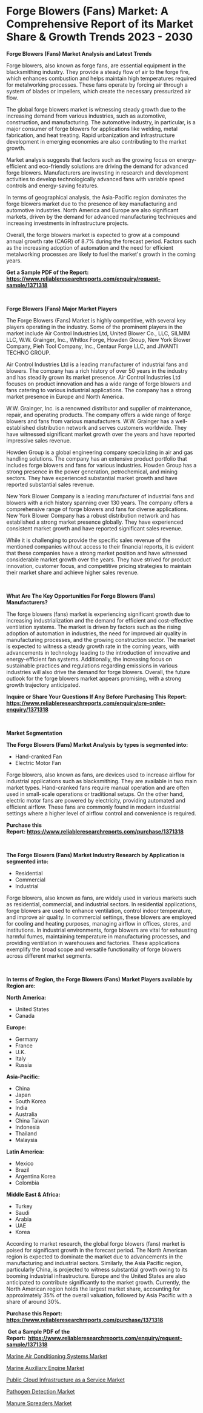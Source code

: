 <p><h1>Forge Blowers (Fans) Market: A Comprehensive Report of its Market Share & Growth Trends 2023 - 2030</h1></p><p><strong>Forge Blowers (Fans) Market Analysis and Latest Trends</strong></p>
<p><p>Forge blowers, also known as forge fans, are essential equipment in the blacksmithing industry. They provide a steady flow of air to the forge fire, which enhances combustion and helps maintain high temperatures required for metalworking processes. These fans operate by forcing air through a system of blades or impellers, which create the necessary pressurized air flow.</p><p>The global forge blowers market is witnessing steady growth due to the increasing demand from various industries, such as automotive, construction, and manufacturing. The automotive industry, in particular, is a major consumer of forge blowers for applications like welding, metal fabrication, and heat treating. Rapid urbanization and infrastructure development in emerging economies are also contributing to the market growth.</p><p>Market analysis suggests that factors such as the growing focus on energy-efficient and eco-friendly solutions are driving the demand for advanced forge blowers. Manufacturers are investing in research and development activities to develop technologically advanced fans with variable speed controls and energy-saving features.</p><p>In terms of geographical analysis, the Asia-Pacific region dominates the forge blowers market due to the presence of key manufacturing and automotive industries. North America and Europe are also significant markets, driven by the demand for advanced manufacturing techniques and increasing investments in infrastructure projects.</p><p>Overall, the forge blowers market is expected to grow at a compound annual growth rate (CAGR) of 8.7% during the forecast period. Factors such as the increasing adoption of automation and the need for efficient metalworking processes are likely to fuel the market's growth in the coming years.</p></p>
<p><strong>Get a Sample PDF of the Report:&nbsp; <a href="https://www.reliableresearchreports.com/enquiry/request-sample/1371318">https://www.reliableresearchreports.com/enquiry/request-sample/1371318</a></strong></p>
<p>&nbsp;</p>
<p><strong>Forge Blowers (Fans) Major Market Players</strong></p>
<p><p>The Forge Blowers (Fans) Market is highly competitive, with several key players operating in the industry. Some of the prominent players in the market include Air Control Industries Ltd, United Blower Co., LLC, SILMIM LLC, W.W. Grainger, Inc., Whitlox Forge, Howden Group, New York Blower Company, Pieh Tool Company, Inc., Centaur Forge LLC, and JIVANTI TECHNO GROUP.</p><p>Air Control Industries Ltd is a leading manufacturer of industrial fans and blowers. The company has a rich history of over 50 years in the industry and has steadily grown its market presence. Air Control Industries Ltd focuses on product innovation and has a wide range of forge blowers and fans catering to various industrial applications. The company has a strong market presence in Europe and North America.</p><p>W.W. Grainger, Inc. is a renowned distributor and supplier of maintenance, repair, and operating products. The company offers a wide range of forge blowers and fans from various manufacturers. W.W. Grainger has a well-established distribution network and serves customers worldwide. They have witnessed significant market growth over the years and have reported impressive sales revenue.</p><p>Howden Group is a global engineering company specializing in air and gas handling solutions. The company has an extensive product portfolio that includes forge blowers and fans for various industries. Howden Group has a strong presence in the power generation, petrochemical, and mining sectors. They have experienced substantial market growth and have reported substantial sales revenue.</p><p>New York Blower Company is a leading manufacturer of industrial fans and blowers with a rich history spanning over 130 years. The company offers a comprehensive range of forge blowers and fans for diverse applications. New York Blower Company has a robust distribution network and has established a strong market presence globally. They have experienced consistent market growth and have reported significant sales revenue.</p><p>While it is challenging to provide the specific sales revenue of the mentioned companies without access to their financial reports, it is evident that these companies have a strong market position and have witnessed considerable market growth over the years. They have strived for product innovation, customer focus, and competitive pricing strategies to maintain their market share and achieve higher sales revenue.</p></p>
<p>&nbsp;</p>
<p><strong>What Are The Key Opportunities For Forge Blowers (Fans) Manufacturers?</strong></p>
<p><p>The forge blowers (fans) market is experiencing significant growth due to increasing industrialization and the demand for efficient and cost-effective ventilation systems. The market is driven by factors such as the rising adoption of automation in industries, the need for improved air quality in manufacturing processes, and the growing construction sector. The market is expected to witness a steady growth rate in the coming years, with advancements in technology leading to the introduction of innovative and energy-efficient fan systems. Additionally, the increasing focus on sustainable practices and regulations regarding emissions in various industries will also drive the demand for forge blowers. Overall, the future outlook for the forge blowers market appears promising, with a strong growth trajectory anticipated.</p></p>
<p><strong>Inquire or Share Your Questions If Any Before Purchasing This Report: <a href="https://www.reliableresearchreports.com/enquiry/pre-order-enquiry/1371318">https://www.reliableresearchreports.com/enquiry/pre-order-enquiry/1371318</a></strong></p>
<p>&nbsp;</p>
<p><strong>Market Segmentation</strong></p>
<p><strong>The Forge Blowers (Fans) Market Analysis by types is segmented into:</strong></p>
<p><ul><li>Hand-cranked Fan</li><li>Electric Motor Fan</li></ul></p>
<p><p>Forge blowers, also known as fans, are devices used to increase airflow for industrial applications such as blacksmithing. They are available in two main market types. Hand-cranked fans require manual operation and are often used in small-scale operations or traditional setups. On the other hand, electric motor fans are powered by electricity, providing automated and efficient airflow. These fans are commonly found in modern industrial settings where a higher level of airflow control and convenience is required.</p></p>
<p><strong>Purchase this Report:&nbsp;<a href="https://www.reliableresearchreports.com/purchase/1371318">https://www.reliableresearchreports.com/purchase/1371318</a></strong></p>
<p>&nbsp;</p>
<p><strong>The Forge Blowers (Fans) Market Industry Research by Application is segmented into:</strong></p>
<p><ul><li>Residential</li><li>Commercial</li><li>Industrial</li></ul></p>
<p><p>Forge blowers, also known as fans, are widely used in various markets such as residential, commercial, and industrial sectors. In residential applications, forge blowers are used to enhance ventilation, control indoor temperature, and improve air quality. In commercial settings, these blowers are employed for cooling and heating purposes, managing airflow in offices, stores, and institutions. In industrial environments, forge blowers are vital for exhausting harmful fumes, maintaining temperature in manufacturing processes, and providing ventilation in warehouses and factories. These applications exemplify the broad scope and versatile functionality of forge blowers across different market segments.</p></p>
<p>&nbsp;</p>
<p><strong>In terms of Region, the Forge Blowers (Fans) Market Players available by Region are:</strong></p>
<p>
    <p> <strong> North America: </strong>
        <ul>
            <li>United States</li>
            <li>Canada</li>
        </ul>
        </p> 
    <p> <strong> Europe: </strong>
        <ul>
            <li>Germany</li>
            <li>France</li>
            <li>U.K.</li>
            <li>Italy</li>
            <li>Russia</li>
        </ul>
        </p> 
    <p> <strong> Asia-Pacific: </strong>
        <ul>
            <li>China</li>
            <li>Japan</li>
            <li>South Korea</li>
            <li>India</li>
            <li>Australia</li>
            <li>China Taiwan</li>
            <li>Indonesia</li>
            <li>Thailand</li>
            <li>Malaysia</li>
        </ul>
        </p> 
    <p> <strong> Latin America: </strong>
        <ul>
            <li>Mexico</li>
            <li>Brazil</li>
            <li>Argentina Korea</li>
            <li>Colombia</li>
        </ul>
        </p> 
    <p> <strong> Middle East & Africa: </strong>
        <ul>
            <li>Turkey</li>
            <li>Saudi</li>
            <li>Arabia</li>
            <li>UAE</li>
            <li>Korea</li>
        </ul>
    </p>
    </p>
<p><p>According to market research, the global forge blowers (fans) market is poised for significant growth in the forecast period. The North American region is expected to dominate the market due to advancements in the manufacturing and industrial sectors. Similarly, the Asia Pacific region, particularly China, is projected to witness substantial growth owing to its booming industrial infrastructure. Europe and the United States are also anticipated to contribute significantly to the market growth. Currently, the North American region holds the largest market share, accounting for approximately 35% of the overall valuation, followed by Asia Pacific with a share of around 30%.</p></p>
<p><strong>Purchase this Report: <a href="https://www.reliableresearchreports.com/purchase/1371318">https://www.reliableresearchreports.com/purchase/1371318</a></strong></p>
<p>&nbsp;<strong>Get a Sample PDF of the Report:&nbsp;&nbsp;<a href="https://www.reliableresearchreports.com/enquiry/request-sample/1371318">https://www.reliableresearchreports.com/enquiry/request-sample/1371318</a></strong></p>
<p><strong></strong></p>
<p><p><a href="https://www.linkedin.com/pulse/marine-air-conditioning-systems-market-size-growth-forecast-pzjge/">Marine Air Conditioning Systems Market</a></p><p><a href="https://www.linkedin.com/pulse/marine-auxiliary-engine-market-size-2023-2030-global-industrial-mvo0e/">Marine Auxiliary Engine Market</a></p><p><a href="https://medium.com/@mikeflatley6362/public-cloud-infrastructure-as-a-service-market-size-cagr-trends-2024-2030-7d17d9703caf">Public Cloud Infrastructure as a Service Market</a></p><p><a href="https://medium.com/@lauryframi644/pathogen-detection-market-size-cagr-trends-2024-2030-a7c64ede02bc">Pathogen Detection Market</a></p><p><a href="https://www.linkedin.com/pulse/manure-spreaders-market-size-growth-forecast-from-2023--epwye/">Manure Spreaders Market</a></p></p>
